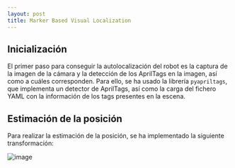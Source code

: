 ```yaml
---
layout: post
title: Marker Based Visual Localization
---
```


## Inicialización
El primer paso para conseguir la autolocalización del robot es la captura de la imagen de la cámara y la detección de los AprilTags en la imagen, así como a cuáles corresponden. Para ello, se ha usado la librería `pyapriltags`, que implementa un detector de AprilTags, así como la carga del fichero YAML con la información de los tags presentes en la escena.

## Estimación de la posición
Para realizar la estimación de la posición, se ha implementado la siguiente transformación:

![image](https://github.com/user-attachments/assets/a810846f-5406-4765-ab92-9bc30155944d)
